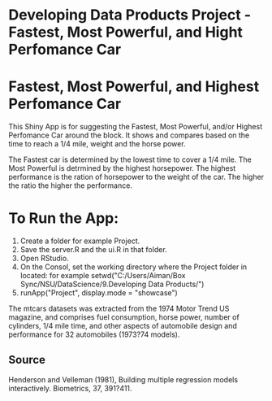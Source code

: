 Developing Data Products Project - Fastest, Most Powerful, and Hight Perfomance Car 
===================================================================================

# Fastest, Most Powerful, and Highest Perfomance Car  

This Shiny App is for suggesting the Fastest, Most Powerful, and/or Highest Perfomance Car around the block.
It shows and compares based on the time to reach a 1/4 mile, weight and the horse power.

The Fastest car is determined by the lowest time to cover a 1/4 mile.
The Most Powerful is detrmined by the highest horsepower.
The highest performance is the ration of horsepower to the weight of the car. The higher the ratio the higher the performance.


# To Run the App:
1. Create a folder for example Project.
2. Save the server.R and the ui.R in that folder.
3. Open RStudio.
4. On the Consol, set the working directory where the Project folder in located:
   for example setwd("C:/Users/Aiman/Box Sync/NSU/DataScience/9.Developing Data Products/")
5. runApp("Project", display.mode = "showcase")


The mtcars datasets was extracted from the 1974 Motor Trend US magazine, and comprises fuel consumption, horse power, number of cylinders, 1/4 mile time, and other aspects of automobile design and performance for 32 automobiles (1973?74 models).

## Source
Henderson and Velleman (1981), Building multiple regression models interactively. Biometrics, 37, 391?411.  


